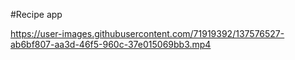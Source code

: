 #Recipe app



https://user-images.githubusercontent.com/71919392/137576527-ab6bf807-aa3d-46f5-960c-37e015069bb3.mp4

